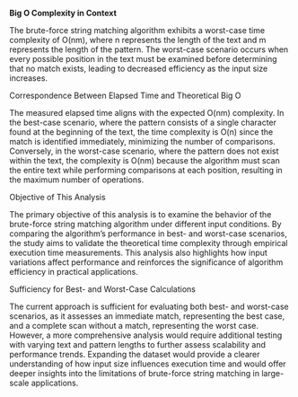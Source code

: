 **Big O Complexity in Context**

The brute-force string matching algorithm exhibits a worst-case time complexity of O(nm), where n represents the length of the text and m represents the length of the pattern. The worst-case scenario occurs when every possible position in the text must be examined before determining that no match exists, leading to decreased efficiency as the input size increases.

Correspondence Between Elapsed Time and Theoretical Big O

The measured elapsed time aligns with the expected O(nm) complexity. In the best-case scenario, where the pattern consists of a single character found at the beginning of the text, the time complexity is O(n) since the match is identified immediately, minimizing the number of comparisons. Conversely, in the worst-case scenario, where the pattern does not exist within the text, the complexity is O(nm) because the algorithm must scan the entire text while performing comparisons at each position, resulting in the maximum number of operations.

Objective of This Analysis

The primary objective of this analysis is to examine the behavior of the brute-force string matching algorithm under different input conditions. By comparing the algorithm’s performance in best- and worst-case scenarios, the study aims to validate the theoretical time complexity through empirical execution time measurements. This analysis also highlights how input variations affect performance and reinforces the significance of algorithm efficiency in practical applications.

Sufficiency for Best- and Worst-Case Calculations

The current approach is sufficient for evaluating both best- and worst-case scenarios, as it assesses an immediate match, representing the best case, and a complete scan without a match, representing the worst case. However, a more comprehensive analysis would require additional testing with varying text and pattern lengths to further assess scalability and performance trends. Expanding the dataset would provide a clearer understanding of how input size influences execution time and would offer deeper insights into the limitations of brute-force string matching in large-scale applications.

